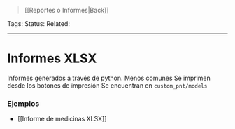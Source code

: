> [[Reportes o Informes|Back]]

Tags: 
Status: 
Related: 

___

# Informes XLSX

Informes generados a través de python. 
Menos comunes
Se imprimen desde los botones de impresión
Se encuentran en `custom_pnt/models`

### Ejemplos

- [[Informe de medicinas XLSX]]